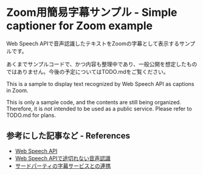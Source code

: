 # Zoom用簡易字幕サンプル - Simple captioner for Zoom example

Web Speech APIで音声認識したテキストをZoomの字幕として表示するサンプルです。

あくまでサンプルコードで、かつ内容も整理中であり、一般公開を想定したものではありません。今後の予定についてはTODO.mdをご覧ください。

This is a sample to display text recognized by Web Speech API as captions in Zoom.

This is only a sample code, and the contents are still being organized. Therefore, it is not intended to be used as a public service. Please refer to TODO.md for plans.


## 参考にした記事など - References

- [Web Speech API](https://developer.mozilla.org/ja/docs/Web/API/Web_Speech_API)
- [Web Speech APIで途切れない音声認識](https://monomonotech.jp/kurage/iot/webspeechapi_voice_recognition.html)
- [サードパーティの字幕サービスとの連携](https://support.zoom.us/hc/ja/articles/115002212983-%E3%82%B5%E3%83%BC%E3%83%89%E3%83%91%E3%83%BC%E3%83%86%E3%82%A3%E3%81%AE%E5%AD%97%E5%B9%95%E3%82%B5%E3%83%BC%E3%83%93%E3%82%B9%E3%81%A8%E3%81%AE%E9%80%A3%E6%90%BA)